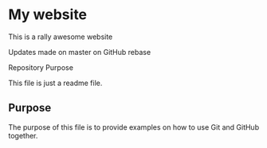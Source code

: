 # My website

This is a rally awesome website

Updates made on master on GitHub rebase

Repository Purpose

This file is just a readme file.

## Purpose

The purpose of this file is to provide examples
on how to use Git and GitHub together.
